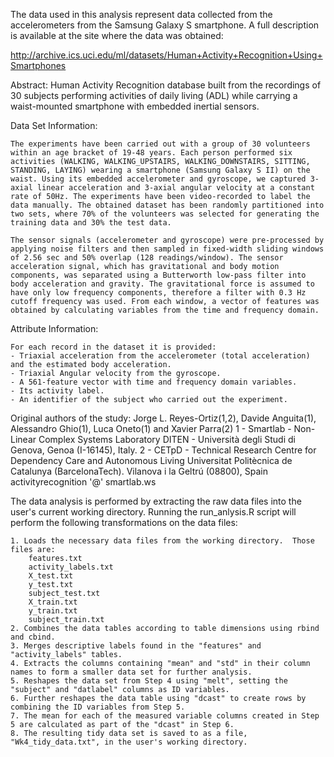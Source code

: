 The data used in this analysis represent data collected from the accelerometers from the Samsung Galaxy S smartphone. A full description is available at the site where the data was obtained:

  http://archive.ics.uci.edu/ml/datasets/Human+Activity+Recognition+Using+Smartphones
  
Abstract: Human Activity Recognition database built from the recordings of 30 subjects performing activities of daily living (ADL) while carrying a waist-mounted smartphone with embedded inertial sensors.
	
Data Set Information:

	The experiments have been carried out with a group of 30 volunteers within an age bracket of 19-48 years. Each person performed six activities (WALKING, WALKING_UPSTAIRS, WALKING_DOWNSTAIRS, SITTING, STANDING, LAYING) wearing a smartphone (Samsung Galaxy S II) on the waist. Using its embedded accelerometer and gyroscope, we captured 3-axial linear acceleration and 3-axial angular velocity at a constant rate of 50Hz. The experiments have been video-recorded to label the data manually. The obtained dataset has been randomly partitioned into two sets, where 70% of the volunteers was selected for generating the training data and 30% the test data.

	The sensor signals (accelerometer and gyroscope) were pre-processed by applying noise filters and then sampled in fixed-width sliding windows of 2.56 sec and 50% overlap (128 readings/window). The sensor acceleration signal, which has gravitational and body motion components, was separated using a Butterworth low-pass filter into body acceleration and gravity. The gravitational force is assumed to have only low frequency components, therefore a filter with 0.3 Hz cutoff frequency was used. From each window, a vector of features was obtained by calculating variables from the time and frequency domain.

Attribute Information:

	For each record in the dataset it is provided:
	- Triaxial acceleration from the accelerometer (total acceleration) and the estimated body acceleration.
	- Triaxial Angular velocity from the gyroscope.
	- A 561-feature vector with time and frequency domain variables.
	- Its activity label.
	- An identifier of the subject who carried out the experiment. 

Original authors of the study:
	Jorge L. Reyes-Ortiz(1,2), Davide Anguita(1), Alessandro Ghio(1), Luca Oneto(1) and Xavier Parra(2)
	1 - Smartlab - Non-Linear Complex Systems Laboratory
	DITEN - Università degli Studi di Genova, Genoa (I-16145), Italy.
	2 - CETpD - Technical Research Centre for Dependency Care and Autonomous Living
	Universitat Politècnica de Catalunya (BarcelonaTech). Vilanova i la Geltrú (08800), Spain
	activityrecognition '@' smartlab.ws 

  
The data analysis is performed by extracting the raw data files into the user's current working directory.  Running the run_anlysis.R script will perform the following transformations on the data files:

	1. Loads the necessary data files from the working directory.  Those files are:
		features.txt
		activity_labels.txt
		X_test.txt
		y_test.txt
		subject_test.txt
		X_train.txt
		y_train.txt
		subject_train.txt
	2. Combines the data tables according to table dimensions using rbind and cbind.
	3. Merges descriptive labels found in the "features" and "activity_labels" tables.
	4. Extracts the columns containing "mean" and "std" in their column names to form a smaller data set for further analysis.
	5. Reshapes the data set from Step 4 using "melt", setting the "subject" and "datlabel" columns as ID variables.
	6. Further reshapes the data table using "dcast" to create rows by combining the ID variables from Step 5.
	7. The mean for each of the measured variable columns created in Step 5 are calculated as part of the "dcast" in Step 6.
	8. The resulting tidy data set is saved to as a file, "Wk4_tidy_data.txt", in the user's working directory.
